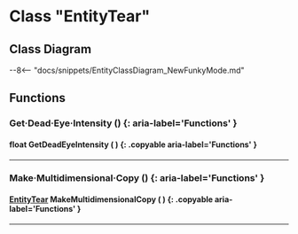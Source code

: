 # Class "EntityTear"

## Class Diagram
--8<-- "docs/snippets/EntityClassDiagram_NewFunkyMode.md"
## Functions

### Get·Dead·Eye·Intensity () {: aria-label='Functions' }
#### float GetDeadEyeIntensity ( ) {: .copyable aria-label='Functions' }

___
### Make·Multidimensional·Copy () {: aria-label='Functions' }
#### [EntityTear](EntityTear.md) MakeMultidimensionalCopy ( ) {: .copyable aria-label='Functions' }

___